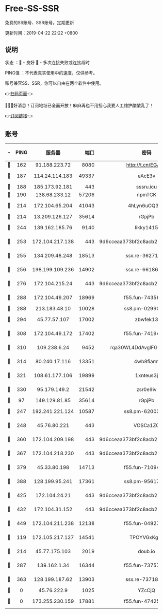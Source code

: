 # Free-SS-SSR

免费的SS账号、SSR账号，定期更新

更新时间：2019-04-22 22:22 +0800

## 说明

状态     ：🙂 - 良好 🙁 - 多次连接失败或连接超时

PING值   ：不代表真实使用中的速度，仅供参考。

账号兼容SS、SSR，你可以自由在两个软件中使用。

👉[扫码页面](https://liesauer.github.io/Free-SS-SSR/)👈

🎉🎉🎉好消息！订阅地址已全面开放！麻麻再也不用担心我要人工维护酸酸乳了！

👉[订阅链接](https://www.liesauer.net/yogurt/subscribe?ACCESS_TOKEN=DAYxR3mMaZAsaqUb)👈

## 账号

|-|PING|服务器|端口|密码|加密方式|区域|
|:----:|:----:|:-----:|-----:|:----:|:----:|:----:|
|🙂|162|91.188.223.72|8080|http://t.cn/EGJIyrl|rc4-md5|RU|
|🙂|187|114.24.114.183|49337|eAcE3v|chacha20-ietf|TW|
|🙂|188|185.173.92.181|443|sssru.icu|rc4-md5|RU|
|🙂|190|138.68.233.12|57206|npmTCK|rc4-md5|US|
|🙂|214|172.104.65.204|41043|4hLyn6uOQ3hU|aes-256-cfb|JP|
|🙂|214|13.209.126.127|35614|rGpjPb|rc4-md5|KR|
|🙂|244|139.162.185.76|9140|likky1415|aes-256-cfb|DE|
|🙂|253|172.104.217.138|443|9d6cceaa373bf2c8acb22e60b6a58be6|aes-256-cfb|US|
|🙂|255|134.209.48.248|18513|ssx.re-36271687|aes-256-cfb|US|
|🙂|256|198.199.109.236|14902|ssx.re-66186619|aes-256-cfb|US|
|🙂|276|172.104.215.24|443|9d6cceaa373bf2c8acb22e60b6a58be6|aes-256-cfb|US|
|🙂|288|172.104.49.207|18969|f55.fun-74356248|aes-256-cfb|SG|
|🙂|288|213.183.48.10|10028|ss8.pm-02990736|rc4-md5|RU|
|🙂|294|45.77.57.107|17002|zbwfek13|aes-256-cfb|GB|
|🙂|308|172.104.49.172|17402|f55.fun-74194909|aes-256-cfb|SG|
|🙂|310|109.238.6.24|9452|rqa30WL4DdAvgIFG6Fs3znzTa|aes-256-cfb|FR|
|🙂|314|80.240.17.116|13351|4wb8fiamf|aes-256-cfb|DE|
|🙂|321|108.61.177.106|19899|1xnteus3j|aes-256-cfb|FR|
|🙂|330|95.179.149.2|21542|zsr0e9iv|aes-256-cfb|NL|
|🙂|97|149.129.81.85|35614|rGpjPb|rc4-md5|HK|
|🙂|247|192.241.221.124|10587|ss8.pm-62003540|aes-256-cfb|US|
|🙂|248|45.76.80.221|443|VOSCa1ZG|aes-256-cfb|DE|
|🙂|360|172.104.209.198|443|9d6cceaa373bf2c8acb22e60b6a58be6|aes-256-cfb|US|
|🙂|367|172.104.218.230|443|9d6cceaa373bf2c8acb22e60b6a58be6|aes-256-cfb|US|
|🙂|379|45.33.80.198|14713|f55.fun-71094891|aes-256-cfb|US|
|🙂|388|128.199.95.241|17361|ss8.pm-95617167|aes-256-cfb|SG|
|🙂|425|172.104.24.21|443|9d6cceaa373bf2c8acb22e60b6a58be6|aes-256-cfb|US|
|🙂|432|172.104.31.152|443|9d6cceaa373bf2c8acb22e60b6a58be6|aes-256-cfb|US|
|🙂|449|172.104.211.238|12138|f55.fun-04927475|aes-256-cfb|US|
|🙁|119|172.105.217.127|14541|TPOYVGxKglpi|aes-256-cfb|JP|
|🙁|214|45.77.175.103|2019|doub.io|aes-128-ctr|SG|
|🙁|287|139.162.1.34|16344|f55.fun-73757628|aes-256-cfb|SG|
|🙁|363|128.199.187.62|13903|ssx.re-73718158|aes-256-cfb|SG|
|🙁|0|45.76.222.9|1025|YZcCjQ|rc4-md5|JP|
|🙁|0|173.255.230.159|17881|f55.fun-47425365|aes-256-cfb|US|
